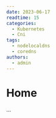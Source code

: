 ```yaml
---
date: 2023-06-17
readtime: 15
categories:
  - Kubernetes
  - Cni
tags:
  - nodelocaldns
  - coredns
authors:
  - admin
---
```


# Home
...
